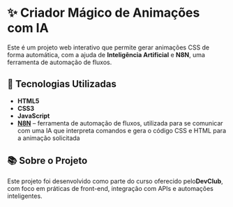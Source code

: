 # ✨ Criador Mágico de Animações com IA

Este é um projeto web interativo que permite gerar animações CSS de forma automática, com a ajuda de **Inteligência Artificial** e **N8N**, uma ferramenta de automação de fluxos.

## 🚀 Tecnologias Utilizadas

- **HTML5**
- **CSS3**
- **JavaScript**
- [**N8N**](https://n8n.io/) – ferramenta de automação de fluxos, utilizada para se comunicar com uma IA que interpreta comandos e gera o código CSS e HTML para a animação solicitada

## 📚 Sobre o Projeto

Este projeto foi desenvolvido como parte do curso oferecido pelo**DevClub**, com foco em práticas de front-end, integração com APIs e automações inteligentes.

